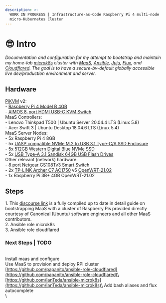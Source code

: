 ```yaml
---
description: >-
  WORK IN PROGRESS | Infrastructure-as-Code Raspberry Pi 4 multi-node
  micro-Kubernetes Cluster
---
```


# 😎 Intro

_Documentation and configuration for my attempt to bootstrap and maintain my home-lab_ [_microk8s_](https://microk8s.io) _cluster with_ [_MaaS_](https://maas.io)_,_ [_Ansible_](https://ansible.com)_,_ [_Juju_](https://jaas.ai)_,_ [_Flux_](https://fluxcd.io)_, and_ [_Cloudflared_](https://developers.cloudflare.com/cloudflare-one/tutorials/ssh/)_. The goal is to have a secure-bv-default globally accessible live dev/production environment and server._

## Hardware

[PiKVM](https://pikvm.org) v2:\
\- [Raspberry Pi 4 Model B 4GB](https://github.com/pikvm/pikvm#diy-getting-started)\
&#x20;  \- [AIMOS 8-port HDMI USB-C KVM Switch](https://www.amazon.de/AIMOS-Umschalter-Tastatur-unterst%C3%BCtzen-verbunden/dp/B08FR5K111/)\
MaaS Controllers: \
\- Lenovo Thinkpad T500 | Ubuntu Server 20.04.4 LTS (Linux 5.8)\
\- Acer Swift 3 | Ubuntu Desktop 18.04.6 LTS (Linux 5.4)\
MaaS Server Nodes:\
\- 5x Raspberry Pi 4 8GB\
&#x20;  \- 5x [UASP compatible NVMe M.2 to USB 3.1 Type-C/A SSD Enclosure](https://www.amazon.ca/UGREEN-Enclosure-Aluminum-External-Tool-Free/dp/B07NPFV21K)\
&#x20;  \- 5x [512GB Western Digital Blue NVMe SSD](https://www.amazon.ca/Blue-NAND-500GB-SSD-WDS500G2B0B/dp/B073SBX6TY)\
&#x20;  \- 5x [USB Type-A 3.1 Sandisk 64GB USB Flash Drives](https://www.amazon.ca/SanDisk-64GB-Ultra-Flash-Drive/dp/B077VYCV37/)\
Other relevant (network) hardware:\
\- [8 port Netgear GS108Tv3 Smart Switch](https://www.amazon.com/NETGEAR-8-Port-Gigabit-Ethernet-Managed/dp/B07PS6Z162)\
\- 2x [TP-LINK Archer C7 AC1750](https://www.amazon.ca/TP-Link-AC1750-Wireless-Gigabit-1350Mbps/dp/B00BUSDVBQ) v5 [OpenWRT-21.02](https://openwrt.org/toh/tp-link/archer-c5-c7-wdr7500?s\[]=archer\&s\[]=c7\&s\[]=v5)\
&#x20;  \- 1x Raspberry Pi 3B+ 4GB OpenWRT-21.02

## Steps

1\. This [discourse link](https://discourse.maas.io/t/build-your-own-bare-metal-cloud-using-a-raspberry-pi-cluster-with-maas/5845) is a fully compiled up to date in detail guide on bootstrapping MaaS with a cluster of Raspberry Pis provided directly courtesy of Canonical (Ubuntu) software engineers and all other MaaS contributors.\
2\. Ansible role microk8s\
3\. Ansible role cloudflared

### Next Steps | TODO

\
Install maas and configure \
Use MaaS to provision and deploy RPI cluster\
[https://github.com/papanito/ansible-role-cloudflared](https://github.com/papanito/ansible-role-cloudflared)\
[https://github.com/IanTeda/ansible-microk8s](https://github.com/IanTeda/ansible-microk8s)\
Add bash aliases and flux autocomplete\
\
